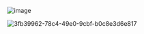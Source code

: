 ![image](https://github.com/gauravxlokhande/Custome-Related-Lookup-InProgress/assets/119065314/2e3c0d12-bb22-41e0-9fb7-20905fabb234)


![3fb39962-78c4-49e0-9cbf-b0c8e3d6e817](https://github.com/gauravxlokhande/Custome-Related-Lookup-InProgress/assets/119065314/57067811-5594-4293-b390-ec5e6a96f9f2)
